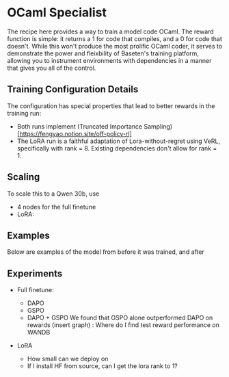 # OCaml Specialist 

The recipe here provides a way to train a model code OCaml. The reward function is simple: it returns a 1 for code that compiles, and a 0 for code that doesn't. While 
this won't produce the most prolific OCaml coder, it serves to demonstrate the power and fleixbility of Baseten's training platform, allowing you to instrument
environments with dependencies in a manner that gives you all of the control. 

## Training Configuration Details 

The configuration has special properties that lead to better rewards in the training run:
* Both runs implement (Truncated Importance Sampling)[https://fengyao.notion.site/off-policy-rl]
* The LoRA run is a faithful adaptation of Lora-without-regret using VeRL, specifically with rank = 8. Existing dependencies don't allow for rank = 1.

## Scaling

To scale this to a Qwen 30b, use
* 4 nodes for the full finetune
* LoRA: <TODO>

## Examples 

Below are examples of the model from before it was trained, and after

<TODO>

## Experiments

* Full finetune:
  * DAPO 
  * GSPO
  * DAPO + GSPO 
We found that GSPO alone outperformed DAPO on rewards (insert graph)
<TODO>: Where do I find test reward performance on WANDB

* LoRA
  * How small can we deploy on
  * If I install HF from source, can I get the lora rank to 1? 